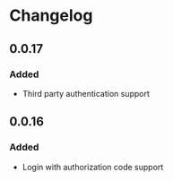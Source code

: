# Changelog

## 0.0.17

### Added

-   Third party authentication support

## 0.0.16

### Added

-   Login with authorization code support
